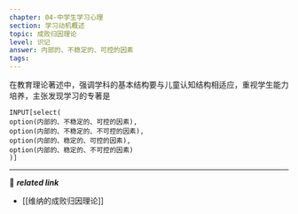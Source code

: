 ```yaml
---
chapter: 04-中学生学习心理
section: 学习动机概述
topic: 成败归因理论
level: 识记
answer: 内部的、不稳定的、可控的因素
tags:
---
```


在教育理论著述中，强调学科的基本结构要与儿童认知结构相适应，重视学生能力培养，主张发现学习的专著是

```meta-bind
INPUT[select(
option(内部的、不稳定的、可控的因素),
option(内部的、不稳定的、不可控的因素),
option(内部的、稳定的、可控的因素),
option(内部的、稳定的、不可控的因素)
)]
```

---
🔗 ***related link***
- [[维纳的成败归因理论]]